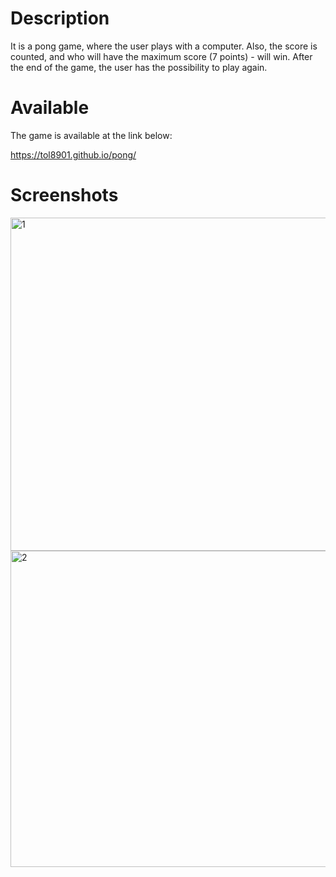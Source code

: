 # Description

It is a pong game, where the user plays with a computer. Also, the score is counted, and who will have the maximum score (7 points) - will win. After the end of the game, the user has the possibility to play again.

# Available

The game is available at the link below:

https://tol8901.github.io/pong/

# Screenshots

<img width="533" alt="1" src="https://user-images.githubusercontent.com/39213432/102276216-8dd17e00-3f37-11eb-94ef-e8b4d4241828.png">

<img width="506" alt="2" src="https://user-images.githubusercontent.com/39213432/102276210-8ca05100-3f37-11eb-9621-1bdf0fd5798b.png">
